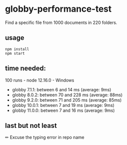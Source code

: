 # globby-performance-test

Find a specific file from 1000 documents in 220 folders.

## usage

```
npm install
npm start
```

## time needed:

100 runs - node 12.16.0 - Windows

* globby 7.1.1: between 6 and 14 ms (average: 9ms)
* globby 8.0.2: between 70 and 228 ms (average: 88ms)
* globby 9.2.0: between 71 and 205 ms (average: 85ms)
* globby 10.0.1: between 7 and 19 ms (average: 9ms)
* globby 11.0.0: between 7 and 16 ms (average: 9ms)

## last but not least

✏ Excuse the typing error in repo name